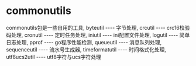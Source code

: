 # commonutils
commonutils包是一些自用的工具,
byteutil ---- 字节处理,
crcutil ---- crc16校验码处理,
cronutil ---- 定时任务处理,
iniutil ---- ini配置文件处理,
logutil ---- 简单日志处理,
pprof ---- go程序性能检测,
queueutil ---- 消息队列处理,
sequenceutil ---- 流水号生成器,
timeformatutil ---- 时间格式化处理,
utf8ucs2util ---- utf8字符与ucs字符处理
